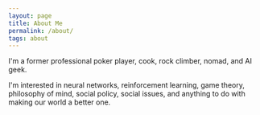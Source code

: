 ```yaml
---
layout: page
title: About Me
permalink: /about/
tags: about
---
```


I'm a former professional poker player, cook, rock climber, nomad, and AI geek.

I'm interested in neural networks, reinforcement learning, game theory, philosophy of mind, social policy, social issues, and anything to do with making our world a better one.
